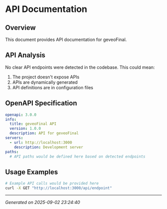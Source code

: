# API Documentation

## Overview

This document provides API documentation for geveoFinal.

## API Analysis

No clear API endpoints were detected in the codebase. This could mean:

1. The project doesn't expose APIs
2. APIs are dynamically generated
3. API definitions are in configuration files

## OpenAPI Specification

```yaml
openapi: 3.0.0
info:
  title: geveoFinal API
  version: 1.0.0
  description: API for geveoFinal
servers:
  - url: http://localhost:3000
    description: Development server
paths:
  # API paths would be defined here based on detected endpoints
```

## Usage Examples

```bash
# Example API calls would be provided here
curl -X GET "http://localhost:3000/api/endpoint"
```

---

*Generated on 2025-09-02 23:24:40*